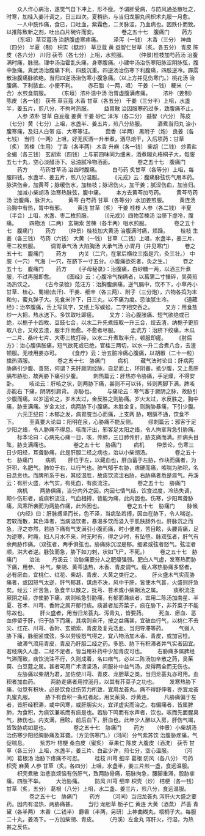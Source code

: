 <!-- { "loadSidebar": true } -->
　　众人作心病治，遂觉气自下冲上，形不瘦。予谓肝受病，与防风通圣散吐之，时寒，加桂入姜汁调之，日三四次。夏稍热，与当归龙胆丸间枳术丸服一月愈。
　　一人中脘作痛，食已，口吐血，紫霜色，二关脉涩，乃血病也。因跌仆而致。以推陈致新之剂，吐出血片碗许而安。
　　
　　卷之五十七　腹痛门
　　药方
　　（东垣）草豆蔻汤 治脐腹虚寒疼痛。
　　泽泻（一钱） 木香（三分） 神曲（四分） 半夏（制） 枳实（麸炒） 草豆蔻 黄 益智仁甘草（炙。各五分） 青皮 陈皮（各六分） 川归 茯苓（各七分）上咀，水煎服。
　　(仲景)桂枝加芍药汤 治腹满时痛，脉弱。理中汤治霍乱头痛，身寒腹痛。小建中汤治伤寒阳脉涩阴脉弦，腹中急痛。真武汤治腹痛下利、四肢沉重。四逆汤治伤寒下利腹痛，四肢逆冷。霹雳散治腹痛脉欲绝。当归四逆汤治伤寒小腹急痛。（以上方并见伤寒门。）桃花汤 治腹痛、下利脓血、小便不利。
　　赤石脂（一两，咀） 干姜（一钱） 粳米（一合）水煎食前服。
　　（东垣）浓朴温中汤 治胃虚腹满疼痛。
　　浓朴（姜制） 陈皮（各一钱） 茯苓 草豆蔻 木香 甘草（各五分） 干姜（三分半）上咀，水盏半，姜五片，煎八分，不拘时热服。
　　益胃散 治因服寒药过多，致腹痛不止。
　　人参 浓朴 甘草 白豆蔻 姜黄 干姜 砂仁 泽泻（各二分） 益智（六分） 陈皮（七分）黄（七分）上咀，水盏半、姜五片，煎八分热服。
　　酒煮当归丸 治小腹寒痛，及妇人白带 疝、大寒等证。
　　茴香（半两） 黑附子（炮） 良姜（各七钱） 当归（一两）上咀，好无灰酒一升半煮，酒尽焙干，入后项药：甘草（炙） 苦楝（生用） 丁香（各半两） 木香 升麻（各一钱） 柴胡（二钱） 炒黄盐全蝎（各三钱） 玄胡索（四钱）上与前四味同为细末，酒煮糊丸梧桐子大，每服五七十丸，空心淡醋汤下。忌油腻冷物酒面。
　　
　　卷之五十七　腹痛门
　　药方
　　芍药甘草汤 治四时腹痛。
　　白芍药 炙甘草（各等分）上咀，每服四钱，水盏半、姜五片，煎八分温服。
　　《元戎》云：腹痛脉弦伤气用本药。脉洪伤金，加黄芩；脉缓伤水，加桂枝；脉迟伤火，加干姜；腻涩伤血，加当归。
　　加减小柴胡汤 治寒热脉弦，腹中痛。
　　本方去黄芩加芍药。
　　黄芩芍药汤 治腹痛，脉洪大。
　　黄芩 白芍药 甘草（各等分）水加姜煎服。
　　黄连汤 治胸中有热，胃中有邪。
　　黄连 甘草（炙） 干姜 桂枝 人参（各二钱） 半夏（半合）上咀，水盏、枣二枚煎服。
　　（《元戎》）四物苦楝汤 治脐下虚冷，腹痛。
　　四物汤（二两） 玄胡索 苦楝（各半两）咀水煎服。
　　
　　卷之五十七　腹痛门
　　药方
　　（仲景）桂枝加大黄汤 治腹满时痛，烦躁。
　　桂枝 生姜（各三钱） 芍药（六钱） 大黄（一钱） 甘草（二钱）上咀，水盏半，姜三片、枣二枚煎服。
　　调胃承气汤 大陷胸汤 大承气汤 小胃丹（并见寒门）
　　卷之五十七　腹痛门
　　药方
　　内关（二穴，在掌后横纹三指是穴，灸三壮。） 中脘（一穴） 气海（一穴，在脐下一寸五分。小腹痛欲死者，灸之生。）
　　卷之五十七　腹痛门
　　药方
　　《子母秘录》：治腹痛，白砂糖一两，以酒三升煮服，不过再服即愈。
　　《图经》云：心腹冷气掬痛者，以菖蒲二寸捶碎，吴萸煎汤热饮之。
　　《古今录验》范汪方：治胸腹痹痛，逆气膈中，饮不下，小草丹小甘草、桂心、蜀椒(去汗)、干姜、细辛（各三两）、附子（三分炮），六物各捣为末和匀，蜜丸弹子大。先食米汁下，日三丸，以不痛为度。忌油腻生冷。
　　《道藏经》：治卒腹痛，舌上写风字，又纸上写蜈蚣，二字相交吞之。
　　又方：用食盐炒一大把，热水送下。多饮取吐即瘥。
　　又方：治心腹胀痛、短气欲绝或已绝，以栀子十四枚、豆豉七合，以水二升先煮豉取一升三合，绞去渣，纳栀子更煎取八合，又绞去渣，服半升而愈。不愈者尽服。
　　盂诜方：治脐下绞痛，木瓜一二片、桑叶七片、大枣三枚打碎，以水二升煮取半升，顿服即瘥。
　　《肘后方》：治心腹俱胀痛，短气欲死或已绝，官桂三两切，以水一升二合煮八合，去渣顿服。无桂用姜亦可。
　　《食疗》云：治五脏冷痛心腹痛，以胡椒（二十一粒）擂热酒服。
　　
　　卷之五十七　胁痛门
　　病机
　　藏气法时论曰：肝病两胁痛引少腹、善怒，何谓？夫肝厥阴经脉，自足而上，环阴器，抵少腹，又上贯肝膈布胁肋，故两胁下痛引少腹。
　　刺热篇云：肝热亦令胁痛，手足燥，不得安卧。
　　咳论云：肝咳之状，则两胁下痛，甚则不可以转，转则两脚下满。脾咳亦能右 下痛，阴阴引肩背。 亦胁也。
　　与痛论云：寒气客于厥阴之脉，故胁引少腹而痛。以岁运论之，岁木太过，金反胜之则胁痛。岁火太过，水反胜之，胸中痛，胁支满痛。岁金太过，病两胁下小腹痛。木胜金复，则胸胁暴痛，下引少腹。
　　六元正纪曰：木郁之发，病胃脘当心而痛，上支两 胁，咽膈不通，饮食不下。
　　至真要大论曰：阳明在泉，心胁痛不能反侧。
　　缪刺篇云：邪客于足少阳之络，令人胁痛不得息。咳而汗出，邪客足太阳之络，令人拘挛背急引胁痛。
　　标本论曰：心病先心痛一日，咳，传肺，三日肺传肝，胁支痛而满。肝病头目眩，胁支满痛也。
　　
　　卷之五十七　胁痛门
　　病机
　　仲景论，伤寒三日少阳经，耳聋胁痛，此是肝胆二经之病也，治以小柴胡汤。
　　
　　卷之五十七　胁痛门
　　病机
　　肝位于左，以藏血也，肝血蓄于左胁，作块而痛者，为肝积，名肥气。肺位于右，以行气也。肺气郁于右胁，痞硬而痛，咳喘为肺积，名曰息贲也。而脾所系于右，其经湿胜，故痰饮流注右胁，右胁痛者悉是痰气。丹溪云：有肝火盛，木气实，有死血，有痰流注。
　　
　　卷之五十七　胁痛门
　　病机
　　两胁俱痛，当分内外之因。内因七情气结，饮食过度，冷热失调，颠仆伤形者，或痰积流注，气血相搏，皆能为痛，此内因也。伤寒，少阳耳聋胁痛，风寒所袭而为两胁作痛，此外因也。
　　
　　卷之五十七　胁痛门
　　脉候
　　《内经》曰：肝脉搏坚而长，色不泽，当病坠若搏，因血在胁下，令人喘逆。若软而散，其色泽者，当病溢饮者，暴渴多饮而溢入于肌肤肠外也。肝脉沉之而急，浮之亦然，若胁下痛有气支满引小腹而痛，时小便难，苦目眩，头腰背痛，足为逆寒，时癃，妇人月水不来，时无时有，得之少时，有坠堕。脉双弦者，肝气有余两胁作痛。（双弦者，两手俱弦也。胁痛脉沉涩是郁。细紧或弦者怒气。弦涩者顺，洪大者逆。脉弦而急，胁下如刀刺，状如飞尸，不死。）
　　卷之五十七　胁痛门
　　治法
　　丹溪云：治胁痛要分人之肥瘦强弱。肥白人气虚，发寒热而胁下痛，用参、 补气，柴胡、黄芩退热，木香、青皮调气。瘦人寒热胁痛多怒者，必有瘀血，宜桃仁、红花、柴胡、青皮、大黄之类行之。
　　肝火盛木气实而胁痛者，或因怒气太逆，肝气郁甚，谋虑不决，风中于肝，皆使木气甚，火盛则肝急矣。经云：肝苦急，急食辛以散之，抚芎、苍术或小柴胡汤之属。
　　痰积流注厥阴之经，亦使胁下痛，病则咳急引胁痛，有郁而兼痰者，宜用二陈汤加南星、半夏、苍术、川芎、香附之属开郁行痰。痰甚者加芥菜子，痰在胁下，非芥菜子不能除故也。
　　肝火盛者，用当归龙荟丸、泻青丸，皆要药。
　　死血、瘀血、恶血停留于肝，归于胁下而痛，其病则自汗，按之益痛甚，宜破血行气，以桃仁不去尖、红花、川芎、香附、玄胡索、青皮及复元活血、当归导滞等药。
　　气弱人胁下痛，脉细紧或弦，多以劳役怒气得之，宜八物汤加木香、青皮，或加官桂。
　　破滞气须用青皮，青皮乃肝胆二经之药。多怒、胁下有积滞者并气实者因宜。若经病久人虚、二经不足者，皆当用补药中少加青皮可也。
　　右胁痛多属脾经气滞而致，痰饮流注不行，久则成着，名曰痞气，必以二陈汤加辛散之药，吴茱萸、白豆蔻之属。甚者可用广术溃坚汤，间服补中益气汤，庶得两全而无伤也。
　　左胁痛以柴胡为君，加佐使川芎、青皮、龙胆草之类，当归龙荟丸亦可用。血积者加血药。
　　两胁走痛者用控涎丹，以其有芥菜子之功也。
　　发寒热胁下痛，似觉有积块，必是饮食过伤劳力所致，宜用龙荟丸。痛不得舒伸者，亦宜龙荟丸蜜丸服。
　　胁下有食积一条杠者起，用吴茱萸、炒黄连。
　　凡胁痛偏于左者，皆肝经积滞，或中风寒，或肝胆实火，宜详虚实而治之。右偏痛者，皆属脾肺，为食积，为痰饮兼咳而有痰是也。若胁下鸣而有水声者，饮也。咳而先面腥臭气，肺伤也。内支满，目眩，前后血下，肝血也。此年少人醉以入房，肝伤气竭，皆致胁病如是也。
　　
　　卷之五十七　胁痛门
　　药方
　　（仲景）小柴胡汤 治伤寒少阳经胸胁痛及耳聋。（方见伤寒门。）（河间）分气紫苏饮 治腹胁疼痛，气促喘息。
　　紫苏叶 桔梗 桑白皮（蜜炙） 草果仁 陈皮 大腹皮（酒洗） 茯苓 甘草（各三分）上咀，水盏半，姜三片、白盐少许，煎七分，空心温服。
　　（河间）葛根汤 治胁下疼痛不可忍。
　　桂枝 川芎 细辛 葛根 防风（各八分） 芍药 枳壳 麻黄 人参 甘草（炙。各四分）上咀，水盏半，姜三片煎一盏，食远温服。
　　枳壳煮散 治悲哀烦恼有伤肝气，致两胁骨痛，筋脉拘急，腰脚重滞，股胁挛痛，四肢不举。
　　大治胁痛。
　　防风 川芎 细辛 枳壳（炒） 桔梗（各一钱） 甘草（炙，五分） 葛根（八分）上咀，水二盏、姜三片，煎八分，食远温服。
　　
　　卷之五十七　胁痛门
　　药方
　　（河间）当归龙荟丸 泻肝火大盛之要药。因内有湿热，两胁痛甚。
　　当归 龙胆草 栀子仁 黄连 大黄（酒蒸） 芦荟 青黛（各半两） 木香（二钱半） 麝香（半两，另研）上神曲糊丸，梧桐子大。每服二十丸，姜汤下。一方加柴胡、青皮。
　　（丹溪）左金丸 泻肝火，行湿，为热甚之反佐。
